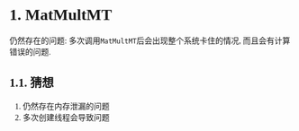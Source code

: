 <font face="宋体">

# 1. MatMultMT
仍然存在的问题: 多次调用`MatMultMT`后会出现整个系统卡住的情况, 而且会有计算错误的问题.
## 1.1. 猜想
1. 仍然存在内存泄漏的问题
2. 多次创建线程会导致问题


</font>